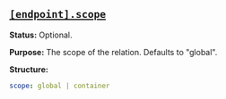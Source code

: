 <a href="#heading--endpoint.scope"><h2 id="heading--endpoint.scope">`[endpoint].scope`</h2></a>

**Status:** Optional.

**Purpose:** The scope of the relation. Defaults to "global".

**Structure:**

```yaml
scope: global | container
```
